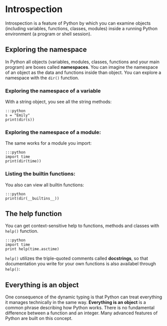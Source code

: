 
# Introspection

Introspection is a feature of Python by which you can examine objects (including variables, functions, classes, modules) inside a running Python environment (a program or shell session).

## Exploring the namespace

In Python all objects (variables, modules, classes, functions and your main program) are boxes called **namespaces**. You can imagine the namespace of an object as the data and functions inside than object. You can explore a namespace with the `dir()` function.

### Exploring the namespace of a variable

With a string object, you see all the string methods:

    :::python
    s = "Emily"
    print(dir(s))

### Exploring the namespace of a module:

The same works for a module you import:

    :::python
    import time
    print(dir(time))


### Listing the builtin functions:

You also can view all builtin functions:

    :::python
    print(dir(__builtins__))



## The help function

You can get context-sensitive help to functions, methods and classes with `help()` function.

    :::python
    import time
    print help(time.asctime)

`help()` utilizes the triple-quoted comments called **docstrings**, so that documentation you write for your own functions is also availabel through `help()`:


## Everything is an object

One consequence of the dynamic typing is that Python can treat everything it manages technically in the same way. **Everything is an object** is a common phrase describing how Python works. There is no fundamental difference between a function and an integer. Many advanced features of Python are built on this concept.
